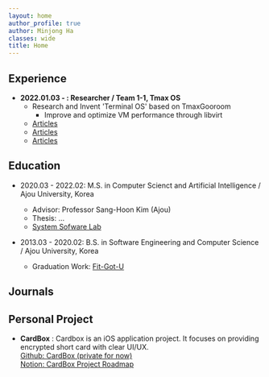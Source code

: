 ```yaml
---
layout: home
author_profile: true
author: Minjong Ha
classes: wide
title: Home
---
```


## Experience
  * __2022.01.03 - : Researcher / Team 1-1, Tmax OS__
     - Research and Invent 'Terminal OS' based on TmaxGooroom
	    - Improve and optimize VM performance through libvirt 
	 - [Articles](https://www.techm.kr/news/articleView.html?idxno=94396)
	 - [Articles](http://www.dt.co.kr/contents.html?article_no=2022022102109931650003&ref=naver)
	 - [Articles](http://it.chosun.com/site/data/html_dir/2022/02/23/2022022301994.html)

## Education
  * 2020.03 - 2022.02: M.S. in Computer Scienct and Artificial Intelligence / Ajou University, Korea
     - Advisor: Professor Sang-Hoon Kim (Ajou)
	 - Thesis: ...
	 - [System Sofware Lab](https://sslab.ajou.ac.kr/)

  * 2013.03 - 2020.02: B.S. in Software Engineering and Computer Science / Ajou University, Korea
     - Graduation Work: [Fit-Got-U](https://github.com/minjong-ha/Fit-Got-U)

## Journals

## Personal Project

  * __CardBox__
  : Cardbox is an iOS application project. It focuses on providing encrypted short card with clear UI/UX.  
  [Github: CardBox (private for now)](https://github.com/minjong-ha/cardbox)  
  [Notion: CardBox Project Roadmap](https://www.notion.so/CardBox-bb5bce7e77c8452887465d6e9a5a35fd)

